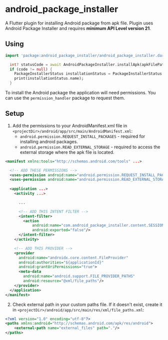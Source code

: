 # android_package_installer
A Flutter plugin for installing Android package from apk file. Plugin uses Android Package Installer and
requires **minimum API Level version 21**.

## Using
```dart
import 'package:android_package_installer/android_package_installer.dart';

  int? statusCode = await AndroidPackageInstaller.installApk(apkFilePath: '/sdcard/Download/com.example.apk');
  if (code != null) {
    PackageInstallerStatus installationStatus = PackageInstallerStatus.byCode(statusCode);
    print(installationStatus.name);
  }
```
To install the Android package the application will need permissions.
You can use the `permission_handler` package to request them.

## Setup
1. Add the permissions to your AndroidManifest.xml file in `<projectDir>/android/app/src/main/AndroidManifest.xml`:
   * `android.permission.REQUEST_INSTALL_PACKAGES` - required for installing android packages.
   * `android.permission.READ_EXTERNAL_STORAGE` - required to access the external storage where the apk file is located.

```xml
<manifest xmlns:tools="http://schemas.android.com/tools" ...>

  <!-- ADD THESE PERMISSIONS -->
  <uses-permission android:name="android.permission.REQUEST_INSTALL_PACKAGES"/>
  <uses-permission android:name="android.permission.READ_EXTERNAL_STORAGE"/>
  
  <application ...>
    <activity ...>

      ...

      <!-- ADD THIS INTENT FILTER -->
      <intent-filter>
        <action
            android:name="com.android_package_installer.content.SESSION_API_PACKAGE_INSTALLED"
            android:exported="false"/>
      </intent-filter>
    </activity>

    <!-- ADD THIS PROVIDER -->
    <provider
      android:name="androidx.core.content.FileProvider"
      android:authorities="${applicationId}"
      android:grantUriPermissions="true">
      <meta-data
        android:name="android.support.FILE_PROVIDER_PATHS"
        android:resource="@xml/file_paths"/>
    </provider>
  </application>
</manifest>
```

2. Check external path in your custom paths file. If it doesn't exist, create it in `<projectDir>/android/app/src/main/res/xml/file_paths.xml`:
```xml
<?xml version="1.0" encoding="utf-8"?>
<paths xmlns:android="http://schemas.android.com/apk/res/android">
    <external-path name="external_files" path="."/>
</paths>
```

